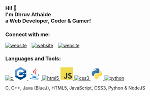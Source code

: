 <h3>Hi! 👋<br>I'm Dhruv Athaide<br>a Web Developer, Coder & Gamer!</h3>

### Connect with me:


[![website](https://img.shields.io/badge/YouTube-FF0000?style=for-the-badge&logo=youtube&logoColor=white)](https://www.youtube.com/channel/UC-lcp7FoBrTefpw2q9qpQrg)
&nbsp;&nbsp;
[![website](https://img.shields.io/badge/Twitter-1DA1F2?style=for-the-badge&logo=twitter&logoColor=white)](https://twitter.com/Dhruv_Athaide)
&nbsp;&nbsp;
[![website](https://img.shields.io/badge/Instagram-E4405F?style=for-the-badge&logo=instagram&logoColor=white)](https://www.instagram.com/dhruv_athaide/?hl=en)
&nbsp;&nbsp;

  

<h3  align="left">Languages and Tools:</h3>

<p  align="left"> <a  href="https://www.w3schools.com/cs/"  target="_blank"  rel="noreferrer">  <img src="https://cdn.jsdelivr.net/gh/devicons/devicon/icons/c/c-original.svg"  alt="c"  width="40"  height="40"/>  </a>  <a  href="https://www.w3schools.com/cpp/"  target="_blank"  rel="noreferrer"> <img  src="https://raw.githubusercontent.com/devicons/devicon/master/icons/cplusplus/cplusplus-original.svg"  alt="cplusplus"  width="40"  height="40"/>  </a>   <a  href="https://www.java.com"  target="_blank"  rel="noreferrer">  <img  src="https://raw.githubusercontent.com/devicons/devicon/master/icons/java/java-original.svg"  alt="java"  width="40"  height="40"/>  </a>  <a  href="https://www.w3schools.com/html/"  target="_blank"  rel="noreferrer">  <img src="https://cdn.jsdelivr.net/gh/devicons/devicon/icons/html5/html5-original.svg"  alt="html5"  width="40"  height="40"/> </a>  <a  href="https://developer.mozilla.org/en-US/docs/Web/JavaScript"  target="_blank"  rel="noreferrer">  <img  src="https://raw.githubusercontent.com/devicons/devicon/master/icons/javascript/javascript-original.svg"  alt="javascript"  width="40"  height="40"/>  </a>  <a  href="https://www.w3schools.com/css/"  target="_blank"  rel="noreferrer">  <img src="https://cdn.jsdelivr.net/gh/devicons/devicon/icons/css3/css3-original.svg"  alt="css3"  width="40"  height="40"/>  </a>  <a  href="https://www.python.org"  target="_blank"  rel="noreferrer">  <img  src="https://raw.githubusercontent.com/devicons/devicon/master/icons/python/python-original.svg"  alt="python"  width="40"  height="40"/>  </a> <a  href="https://nodejs.org/en/"  target="_blank"  rel="noreferrer">  <img src="https://cdn.jsdelivr.net/gh/devicons/devicon/icons/nodejs/nodejs-original-wordmark.svg"  alt="python"  width="40"  height="40"/>  </a></p>

<p align="left">C, C++, Java (BlueJ), HTML5, JavaScript, CSS3, Python & NodeJS </p>
